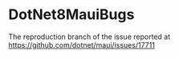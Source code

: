 # DotNet8MauiBugs
The reproduction branch of the issue reported at https://github.com/dotnet/maui/issues/17711
